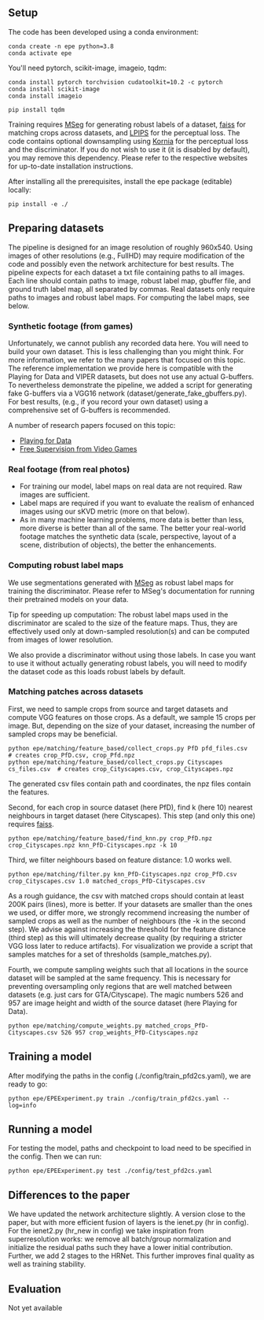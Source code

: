 ## Setup

The code has been developed using a conda environment:
    
    conda create -n epe python=3.8
    conda activate epe

You'll need pytorch, scikit-image, imageio, tqdm:

    conda install pytorch torchvision cudatoolkit=10.2 -c pytorch
    conda install scikit-image
    conda install imageio

    pip install tqdm
    
Training requires [MSeg](https://github.com/mseg-dataset/mseg-semantic) for generating robust labels of a dataset, [faiss](https://github.com/facebookresearch/faiss) for matching crops across datasets, and [LPIPS](https://github.com/richzhang/PerceptualSimilarity) for the perceptual loss. The code contains optional downsampling using [Kornia](https://github.com/kornia/kornia) for the perceptual loss and the discriminator. If you do not wish to use it (it is disabled by default), you may remove this dependency. Please refer to the respective websites for up-to-date installation instructions.

After installing all the prerequisites, install the epe package (editable) locally:

    pip install -e ./


## Preparing datasets

The pipeline is designed for an image resolution of roughly 960x540. Using images of other resolutions (e.g., FullHD) may require modification of the code and possibly even the network architecture for best results. The pipeline expects for each dataset a txt file containing paths to all images. Each line should contain paths to image, robust label map, gbuffer file, and ground truth label map, all separated by commas. Real datasets only require paths to images and robust label maps. For computing the label maps, see below.

### Synthetic footage (from games)

Unfortunately, we cannot publish any recorded data here. You will need to build your own dataset. This is less challenging than you might think. For more information, we refer to the many papers that focused on this topic. The reference implementation we provide here is compatible with the Playing for Data and VIPER datasets, but does not use any actual G-buffers. To nevertheless demonstrate the pipeline, we added a script for generating fake G-buffers via a VGG16 network (dataset/generate_fake_gbuffers.py).
For best results, (e.g., if you record your own dataset) using a comprehensive set of G-buffers is recommended.

A number of research papers focused on this topic:

* [Playing for Data](https://download.visinf.tu-darmstadt.de/data/from_games/)
* [Free Supervision from Video Games](http://www.philkr.net/fsv/)

### Real footage (from real photos)

* For training our model, label maps on real data are not required. Raw images are sufficient.
* Label maps are required if you want to evaluate the realism of enhanced images using our sKVD metric (more on that below).
* As in many machine learning problems, more data is better than less, more diverse is better than all of the same. The better your real-world footage matches the synthetic data (scale, perspective, layout of a scene, distribution of objects), the better the enhancements.

### Computing robust label maps

We use segmentations generated with [MSeg](https://github.com/mseg-dataset/mseg-semantic) as robust label maps for training the discriminator.
Please refer to MSeg's documentation for running their pretrained models on your data.

Tip for speeding up computation: The robust label maps used in the discriminator are scaled to the size of the feature maps. Thus, they are effectively used only at down-sampled resolution(s) and can be computed from images of lower resolution.

We also provide a discriminator without using those labels. In case you want to use it without actually generating robust labels, you will need to modify the dataset code as this loads robust labels by default.

### Matching patches across datasets

First, we need to sample crops from source and target datasets and compute VGG features on those crops. As a default, we sample 15 crops per image. But, depending on the size of your dataset, increasing the number of sampled crops may be beneficial.
    
    python epe/matching/feature_based/collect_crops.py PfD pfd_files.csv 		# creates crop_PfD.csv, crop_Pfd.npz
    python epe/matching/feature_based/collect_crops.py Cityscapes cs_files.csv	# creates crop_Cityscapes.csv, crop_Cityscapes.npz

The generated csv files contain path and coordinates, the npz files contain the features.

Second, for each crop in source dataset (here PfD), find k (here 10) nearest neighbours in target dataset (here Cityscapes).
This step (and only this one) requires [faiss](https://github.com/facebookresearch/faiss).

    python epe/matching/feature_based/find_knn.py crop_PfD.npz crop_Cityscapes.npz knn_PfD-Cityscapes.npz -k 10

Third, we filter neighbours based on feature distance: 1.0 works well.

    python epe/matching/filter.py knn_PfD-Cityscapes.npz crop_PfD.csv crop_Cityscapes.csv 1.0 matched_crops_PfD-Cityscapes.csv

As a rough guidance, the csv with matched crops should contain at least 200K pairs (lines), more is better. If your datasets are smaller than the ones we used, or differ more, we strongly recommend increasing the number of sampled crops as well as the number of neighbours (the -k in the second step). We advise against increasing the threshold for the feature distance (third step) as this will ultimately decrease quality (by requiring a stricter VGG loss later to reduce artifacts). For visualization we provide a script that samples matches for a set of thresholds (sample_matches.py).

Fourth, we compute sampling weights such that all locations in the source dataset will be sampled at the same frequency. This is necessary for preventing oversampling only regions that are well matched between datasets (e.g. just cars for GTA/Cityscape). The magic numbers 526 and 957 are image height and width of the source dataset (here Playing for Data).
    
    python epe/matching/compute_weights.py matched_crops_PfD-Cityscapes.csv 526 957 crop_weights_PfD-Cityscapes.npz

## Training a model

After modifying the paths in the config (./config/train_pfd2cs.yaml), we are ready to go:

    python epe/EPEExperiment.py train ./config/train_pfd2cs.yaml --log=info
    
## Running a model

For testing the model, paths and checkpoint to load need to be specified in the config. Then we can run:

    python epe/EPEExperiment.py test ./config/test_pfd2cs.yaml

## Differences to the paper

We have updated the network architecture slightly. A version close to the paper, but with more efficient fusion of layers is the ienet.py (hr in config). For the ienet2.py (hr_new in config) we take inspiration from superresolution works: we remove all batch/group normalization and initialize the residual paths such they have a lower initial contribution. Further, we add 2 stages to the HRNet. This further improves final quality as well as training stability.

## Evaluation

Not yet available


